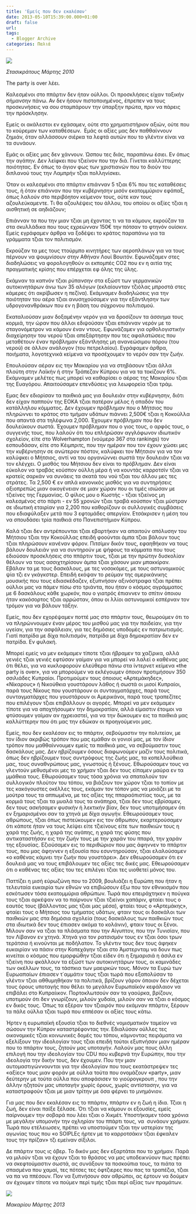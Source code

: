 ```yaml
---
title: 'Εμείς που δεν εκαλέσαν'
date: 2013-05-10T15:39:00.000+01:00
draft: false
url: 
tags:
  - Blogger Archive
categories: Παλιά
---
```


[![](https://blogger.googleusercontent.com/img/b/R29vZ2xl/AVvXsEjYwoe5Q0nur_c72S9iBSgHTROcG3l3EZLhuaFJ_bivFDodxeNE-Zd3CBppQtpQMw2m9zQ-BkksEK0LyvmQiHKzLRsO5AhiznasGj-vpJRNYXqsLXidAU3NjAARrk5sTpmKD45SCzW0CWA/s320/Capture+d%E2%80%99e%CC%81cran+2013-05-10+a%CC%80+16.05.41.png)](https://blogger.googleusercontent.com/img/b/R29vZ2xl/AVvXsEjYwoe5Q0nur_c72S9iBSgHTROcG3l3EZLhuaFJ_bivFDodxeNE-Zd3CBppQtpQMw2m9zQ-BkksEK0LyvmQiHKzLRsO5AhiznasGj-vpJRNYXqsLXidAU3NjAARrk5sTpmKD45SCzW0CWA/s1600/Capture+d%E2%80%99e%CC%81cran+2013-05-10+a%CC%80+16.05.41.png)

_Στασικράτους Μάρτης 2010_

  

The party is over λέει.

  

Καλεσμένοι στο ππάρτιν δεν ήταν ούλλοι. Οι προσκλήσεις είχαν ταξικήν σήμανσην πάνω. Αν δεν ήσουν πιστοποιημένος, έπρεπεν να τους προσκυνήσεις να σου σταμπάρουν την ύπαρξην πρώτα, πριν να πάρεις την πρόσκλησην. 

  

Εμείς οι ακάλεστοι εν εχάσαμεν, ούτε στο χρηματιστήριον αξιών, ούτε που το κούρεμαν των καταθέσεων.  Εμάς οι αξίες μας δεν παθθαίννουν ζημιάν, όταν αλλάσσουν σιέρκα τα λεφτά αυτών που το γλέντιν είναι να τα συνάουν. 

  

Εμάς οι αξίες μας δεν χάννουν. Ώσπου τες διάς, παραπάνω έσιει. Εν όπως την αγάπην. Δεν λείφκει που τζιείνον που την διά. Γίνεται καλλύττερης ποιότητας. Εν όπως το άγιον φως των χριστιανών που το διούν του διπλανού τους την Λαμπρήν τζιαι πολληνίσκει. 

  

Όταν οι καλεσμένοι στο ππάρτιν επιάνναν 5 τζιαι 6% που τες καταθέσεις τους, ή όταν επιάνναν που την κυβέρνησην μισόν εκατομμύριον εφάπαξ, όπως λαλούν στο περιβόητον κείμενον τους, ούτε καν τους αζουλεύκαμεντε. Τι θα αζουλέψεις του άλλου, του οποίου οι αξίες τζιαι η αισθητική σε αηδιάζουν; 

  

Επιάνναν τα που την μιαν τζιαι μη έχοντας τι να τα κάμουν, εκρούζαν τα στα σκυλλάδικα που τους εχρεώνναν 150€ την πότσαν το φτηνόν ουίσκιν. Εμείς εγράφαμεν άρθρα να ξοδέψει το κράτος παραπάνω για τα γράμματα τζιαι τον πολιτισμόν.

  

Εκρούζαν τα μες τους ττούρμπο κινητήρες των αεροπλάνων για να τους πέρνουν να ψουμνίσουν στην Αθήναν Λουί Βουιτόν. Εφωνάζαμεν στες διαδηλώσεις να φορολογηθούν οι εκπομπές CO2 που εν η αιτία της πραγματικής κρίσης που επέρχεται εφ όλης της ύλης.

  

Εκάμναν τα καπνόν τζιαι ρύπανσην στα εξώστ των γερμανικών αυτοκινητάρων άνω των 35 αλόγων (εκλαίουνταν τζιόλας μπροστά στες κάμερες ότι ακρίβωσεν η πεζίνα). Εκάμναμεν διαδηλώσεις για την ποιότηταν του αέρα τζιαι ανυσηχούσαμεν για την εξάντλησην των υδρογονανθράκων που εν η βάση του σύχρονου πολιτισμού. 

  

Εκαταλιούσαν μιαν δοξαμένην νερόν για να δροσίζουν τα άσσιημα τους κορμιά, την ώραν που άλλοι εδιψούσαν τζιαι επιάνναν νερόν με το σταγονόμετρον να κάμουν έναν ντους. Εφωνάζαμεν για ορθολογιστικήν διαχείρησην του νερού τζιαι απεξάρτησην που τες αφαλατώσεις που μεταθέτουν έναν πρόβλημαν εξάντλησης μη ανανεώσιμου πόρου (του νερού) σε άλλον ανάλογον (του πετρελαίου). Εγράφαμεν άρθρα, ποιήματα, λογοτεχνικά κείμενα να προσέχουμεν το νερόν σαν την ζωήν.

  

Επουλούσαν αέραν εις την Μακαρίου για να στηβάσουν τζιαι άλλα πλούτη στην Λαϊκήν ή στην Τράπεζαν Κύπρου για να τα τοκίζουν 6%. Εκάμναμεν μελέτες πως μπορεί να καθαρίσει ο αέρας της Μακαρίου τζιαι της Ευαγόρου. Απαιτούσαμεν επενδύσεις για λεωφορεία τζιαι τράμ.

  

Εμας δεν εδιορίσαν τα παιθκιά μας για δουλειάν στην κυβέρνησην, διότι δεν είχαν παππούν της ΕΟΚΑ τζιαι πατέραν μέλος ή οπαδόν του κατάλληλου κόμματος. Δεν έχουμεν πρόβλημαν που ο Μήτσιος που πληρώννει το κράτος στο τμήμαν υδάτων πιάννει 2,500€ τζιαι η Κοκούλλα που απαντά στα τηλέφωνα 2,000. Έχουμεν πρόβλημαν που δεν δουλεύκουν σωστά. Έχουμεν πρόβλημαν που ο γιος τους, ο αρφός τους, ο συγγενής τους, που λαλούν ότι του επλήρώσαν αγγλόφωνον ιδιωτικόν σχολείον, είτε στο Wolverhampton (νούμερο 367 στα rankings) τον εσπουδάσαν, είτε στο Κέιμπριτς, που την ημέραν που τον έχουν χώσει μες την κυβέρνησην σε ανώτερον πόστον, καλύφκει τον Μήτσιον για να τον καλύφκει ο Μήτσιος, αντί να του οργανώννει σωστά την δουλειάν τζιαι να τον ελέγχει. Ο μισθός του Μήτσιου δεν είναι το πρόβλημαν. Δεν είναι εύκολον να τραβάς κούσπον ούλλη μέρα ή να κουντάς καρροτσίν τζιαι να κρατείς σαρκάν να συνάεις τα σκατά του νού τζιαι του άλλου μες τες στράτες. Τα 2,500 € εν απλά κανονικός μισθός για να συντηρήσεις αξιοπρεπώς μιαν οικογένειαν σε μιαν χώραν που οι τιμές ισιώσαν με τζιείνες της Γερμανίας. Ο φίλος μου ο Κωστής - τζιαι τζιείνος μη καλεσμένος στο πάρτι - εν 55 χρονών τζιαι τραβά κούσπον τζιαι μύστραν σε ιδιωτική εταιρίαν για 2,200 που καθορίζουν οι συλλογικές συμβάσεις που εδιαφύλαξεν μετά που 3 εφτομάδες απεργίαν. Ετσάκρισεν η μέση του να σπουδάσει τρία παιθκιά στο Πανεπιστήμιον Κύπρου. 

  

Καλά τζιαι δεν αντρέπουνται τζιαι εβαρτήκαν να απαιτούν απόλυσην του Μήτσιου τζιαι την Κοκούλλας επειδή φοούνται άμπα τζιαι βάλουν τους τζιαι πληρώσουν κανέναν φόρον. Πιτσίμιν δικόν τους, εφαηθήκαν να τους βάλουν δουλειάν για να συντηρούν με ψήφους τα κόμματα που τους εδιούσαν προσκλήσεις στο ππάρτιν τους, τζιαι με την πρώτην δυσκολίαν θέλουν να τους ασσιχτηρίσουν άμπα τζιαι χάσουν μιαν μπακκίραν. Εβάλαν τα με τους δασκάλους, με τες νοσοκόμες, με τους αστυνομικούς ψία τζι εν γκάγκστερ. Επειδή εκόψαν το ρεύμαν της αμερικάνικης μουσικής που τους εδιασκέδαζεν, εξυπνήσαν αξινόστραφα τζιαι πρέπει ούλλοι μας να πάμεν πίσω στο τριάντα, που ήταν ο κόσμος αγράμματος με 6 δασκάλους κάθε χωρκόν, που ο γιατρός έπιαννεν το σπίτιν όποιου ήταν κακόσορτος τζιαι αρρώσταν, όπου οι λλίοι αστυνομικοί εσπέρναν τον τρόμον για να βάλουν τάξην. 

  

Εμείς, που δεν εχορέψαμεν ποττέ μας στο ππάρτιν τους, θεωρούμεν ότι το να πληρώννουμεν έναν μέρος του μισθού μας για την παιδείαν, για την υγείαν, για την ασφάλειαν, για τες δημόσιες υποδομές εν πατριωτισμός. Γιατί πατρίδα με δίχα πολιτισμόν, πατρίδα με δίχα δημοκρατίαν δεν εν πατρίδα. Εν φυλακή. 

  

Μπορεί εμείς να μεν εκάμαμεν τίποτε τζιαι ήβραμεν τα χαζίρικα, αλλά γενιές τζιαι γενιές εφτύσαν γαίμαν για να μπορεί να λαλεί ο καθένας μας ότι θέλει, για να κυκλοφορούν ελεύθερα πάνω στα ίντερνετ κείμενα «the party is over», για να μπορούμεν να εκλέγουμεν όποιον προτιμήσουν 350 σσιλιάδες Κυπραίοι. Προτιμούμεν τους όποιους «Αρτεμάκηδες», «Νίκαρους» ή Νικούθκια γουστάρουν λάθος ή σωστά οι μισοί Κυπραίοι, παρά τους Νίκους που γουστάρουν οι συνταγματάρχες, παρά τους συνταγματάρχες που γουστάρουν οι Αμερικάνοι, παρά τους τραπεζίτες που επιλέγουν τζιαι επιβάλλουν οι αγορές. Μπορεί να μεν εκάμαμεν τίποτε για να αποχτήσουμεν την δημοκρατίαν, αλλά είμαστιν έτοιμοι να φτύσουμεν γαίμαν αν ηχρειαστεί, για να την δώκουμεν εις τα παιθκιά μας καλλύττερην που ότι μας την εδώκαν οι προηγούμενοι μας. 

  

Εμείς, που δεν εκαλέσαν εις το ππάρτιν, σεβούμαστιν την πολιτείαν, με τον ίδιον ακριβώς τρόπον που μας εμάθαν οι γονιοί μας, με τον ίδιον τρόπον που μαθθαίννουμεν εμείς τα παιθκιά μας, να σεβούμαστιν τους δασκάλους μας. Δεν ηβρίζουμεν όσους διαφωνούμεν μαζίν τους πολιτικά, όπως δεν ηβρίζουμεν τους συντρόφους της ζωής μας, τα κοπελλούθκια μας, τους συναθνρώπους μας, γνωστούς ή ξένους. Εθωρούσαμεν τους να γλεντούν μεθυσμένοι μες το χρήμαν τζιαι δεν τους είπαμεν μαύρα εν τα μμάθκια τους. Εθωρούσαμεν τους τόσα χρόνια να σπαταλούν τον συλλογικόν πλούτον του τόπου, να βιάζουν τον χώρον τζιαι το τοπίον με τες κακόγουστες οκέλλες τους, εκάμαν τον τόπον μας να μοιάζει με τα μούτρα τους τα αππωμένα, με τες αξίες της ππαραόπιστίας τους, με τα κορμιά τους τζιαι τα μυαλά τους τα ανάπηρα, τζιαι δεν τους εβρίσαμεν, δεν τους ασκήσαμεν φυσικήν ή λεκτικήν βίαν, δεν τους υποτιμήσαμεν ότι εν ξημαρισμένοι σαν τα χτηνά με δίχα αγωγήν. Εθεωρούσαμεν τους αθρώπους, τζιαι όπως πιστεύκουμεν εις τον άθρωπον, εκαρτερούσαμεν ότι κάποτε ήταν να τους λείψει είτε τζιείνους είτε των παιθκιών τους η χαρά της ζωής, η χαρά της αγάπης, η χαρά της φύσης που αντικαταστήσαν εις την ζωήν τους με την χαράν του ππαρά, την χαράν της εξουσίας. Εζιούσαμεν εις το περιθώριον που μας άφηννεν το ππάρτιν τους, που μας άφηννεν η εξουσία που εσυντηρούσαν, τζιαι ελαλούσαμεν «ο καθένας κάμνει την ζωήν που γουστάρει». Δεν εθεωρούσαμεν ότι εν δουλειά μας να τους επιβάλουμεν τες αξίες τες δικές μας. Εθεωρούσαμεν ότι ο καθένας τες αξίες του τες επιλέγει τζιαι τες υιοθετεί μόνος του.

  

Παττίζει η μισή εύρωζώνη που το 2009, βουλιάζει η Ευρώπη που ήταν η τελευταία ευκαιρία των εθνών να επιβιώσουν έξω που τον εθνικισμόν που εσκότωσεν τόσα εκατομμύρια αθρώπων. Τωρά που επειράχτηκεν η πούγκα τους τζιαι αρκέψαν να το παίρνουν τζιαι τζιείνοι χαπάριν, φταίει τους ο εαυτός τους (βάλλοντας μας τζιαι μας μέσα), φταίει τους ο «Αρτεμάκης», φταίει τους ο Μήτσιος του τμήματος υδάτων, φταιν τους οι δασκάλοι των παιθκιών μας στα δημόσια σχολεία (τους δασκάλους των παιθκιών τους στα ιδιωτικά δεν τους έπιασεν ακόμα το κολάνιν), φταιν τους οι ξένοι. Μιλουν σαν να τζιαι τα πλάσματα που την Αίγυπτον, που την Τυνισίαν, που τον Λίβανον εν χτηνά. Χτηνά για τον ρατσισμόν τους εν τζιαι όσοι τρων τεράτσια ή κινούνται με ποδήλατον. Το γλέντιν τους δεν τους άφηκεν ευκαιρίαν να πάσιν στην Κοπεχάγην τζιαι στο Άμστερνταμ να δουν πως κινείται ο κόσμος που εμορφώθην τζιαι είδεν ότι η ξημαρισιά η άσιλα εν τζιείνη που φκάλλουν τα εξώστ των αυτοκινητάρων τους, οι καμινάδες των οκέλλων τους, τα τάσπκια των μαειρκών τους. Μόνον τα Ευρώ των Ευρωαπαίων έπιασεν τ΄αμμάτιν τους τζιαι τωρά που εξαπολύσαν το γλέντιν τζιαι αθθυμηθήκαν τα πολιτικά, βρίζουν γάρον όποιον δεν δέχεται τους όρους υποταγής που θέλει το μεγάλον Ευρωπαϊκόν κεφάλαιον να επιβάλει στο Κυπραίικον. Πορτοκλωτσούν σαν τα γαούρκα, βρίζουν, υποτιμούν ότι δεν γνωρίζουν, μιλούν χυδαία, μιλούν σαν να τζιαι ο κόσμος εν δικός τους. Όπως τα εξέραν τον τζιαιρόν που εκάμναν ππάρτιν, ξέρουν τα πάλε ούλλα τζιαι τωρά που εππέσαν οι αξίες τους κάτω.

  

Ήρτεν η ευρωπαϊκή εξουσία τζιαι το διεθνές νομισματικόν ταμείον να σώσουν την Κύπρον καταστρέφοντας την. Εδιαλύσαν ούλλες τες οικονομικές τζιαι κοινωνικές δομές του τόπου, κάμνοντας πειράματα να εξελίξουν την ιδεολογίαν τους τζιαι επειδή τούτοι εξυπνήσαν μιαν ημέραν που το ππάρτιν τους, ζητούν μας υποταγήν. Λαλούν μας πους άλλη επιλογή που την ιδεολογίαν του CDU που κυβερνά την Ευρώπην, που την ιδεολογία την δικήν τους, δεν έχουμεν. Που την μιαν αυτομαστιγώννουνται για την ιδεολογίαν που τους εκατάστρεψεν τες «αξίες» τους μιαν φοράν με ούλλα τούτα που ονομάζουν «party», μιαν δεύτερην με τούτα ούλλα που αποφάσισεν το γιούρογκρουπ , που την άλλην ηζητούν μας υποταγήν χωρίς όρους, χωρίς αντίστασην, για να καταστραφούν τζιαι με μιαν τρίτην με όσα φέρνει το μνημόνιον. 

  

Για μας που δεν εκαλέσαν εις το ππάρτιν, ππάρτιν εν η ζωή η ίδια. Τζιαι η ζωή, δεν είναι παίξε ξέλασε. Ότι τζιαι να κάμουν οι εξουσίες, εμείς παίρνουμεν την σοβαρά που λέει τζιαι ο Χικμέτ. Υποστήκαμεν τόσα χρόνια με μεγάλην υπομονήν την οχληρίαν του ππάρτι τους, να  συνάουν χρήμαν. Τωρά που ετέλειωσεν, πρέπει να υποστούμεν τζιαι την υστερίαν της αγωνίας τους που «ο SOIPLEς ήρτεν με το καρροτσάκιν τζιαι έφκαλεν τους την πρίζαν» τζι εμείναν σίξιλοι. 

  

Δε ππάρτιν τους ις όβερ. Το δικόν μας δεν εξαρτάται που το χρήμαν. Παρά να μιλούν τζιαι να έχουν τζιαι το θράσος να μας υποδεικνύουν πως πρέπει να σκεφτούμαστιν σωστά, ας συνάξουν τα ποσκούπια τους, τα πιάτα τα σπασμένα που χαμαί, τες πότσες τες όφτζιερες που πας τα τραπέζια, τζιαι να πα να ππέσουν. Πον να ξυπνήσουν σαν αθρώποι, ας έρτουν να δούμεν αν έχουμεν τίποτε να πούμεν περί τιμής τζιαι περί αξίας των πραμάτων.

  
  

[![](https://blogger.googleusercontent.com/img/b/R29vZ2xl/AVvXsEjBKs_aKFmdxQVCoilP1D6r-rc3ka12aKi6Q3hNr_mRY_pe2bjW2bA7wyZ1Jk7Xj_R6uWWPHPSbwp85pREPb36wFd9-W8W5mbrgKuO_xFhQ6ENg2LAoaMuSptISlxmEXDrbF8ZD-YTgNcQ/s320/Capture+d%E2%80%99e%CC%81cran+2013-05-10+a%CC%80+15.35.30.png)](https://blogger.googleusercontent.com/img/b/R29vZ2xl/AVvXsEjBKs_aKFmdxQVCoilP1D6r-rc3ka12aKi6Q3hNr_mRY_pe2bjW2bA7wyZ1Jk7Xj_R6uWWPHPSbwp85pREPb36wFd9-W8W5mbrgKuO_xFhQ6ENg2LAoaMuSptISlxmEXDrbF8ZD-YTgNcQ/s1600/Capture+d%E2%80%99e%CC%81cran+2013-05-10+a%CC%80+15.35.30.png)

_Μακαρίου Μάρτης 2013_
